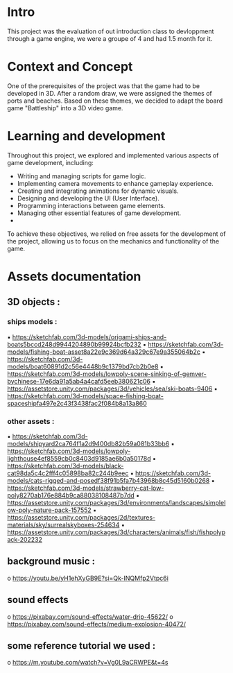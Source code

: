 # Intro
This project was the evaluation of out introduction class to devloppment through a game engine, we were a groupe of 4 and had 1.5 month for it.

# Context and Concept
One of the prerequisites of the project was that the game had to be developed in 3D. After a random draw, we were assigned the themes of ports and beaches. Based on these themes, we decided to adapt the board game "Battleship" into a 3D video game.

# Learning and development
Throughout this project, we explored and implemented various aspects of game development, including:
- Writing and managing scripts for game logic.
- Implementing camera movements to enhance gameplay experience.
- Creating and integrating animations for dynamic visuals.
- Designing and developing the UI (User Interface).
- Programming interactions between game elements.
- Managing other essential features of game development.
- 
To achieve these objectives, we relied on free assets for the development of the project, allowing us to focus on the mechanics and functionality of the game.

# Assets documentation
## 3D objects :
### ships models :
▪ https://sketchfab.com/3d-models/origami-ships-and-boats5bccd248d9944204890b99924bcfb232
▪ https://sketchfab.com/3d-models/fishing-boat-asset8a22e9c369d64a329c67e9a355064b2c
▪ https://sketchfab.com/3d-models/boat60891d2c56e4448b9c1379bd7cb2b0e8
▪ https://sketchfab.com/3d-models/lowpoly-scene-sinking-of-gemver-bychinese-17e6da91a5ab4a4cafd5eeb380621c06
▪ https://assetstore.unity.com/packages/3d/vehicles/sea/ski-boats-9406
▪ https://sketchfab.com/3d-models/space-fishing-boat-spaceshipfa497e2c43f3438fac2f084b8a13a860
### other assets :
▪ https://sketchfab.com/3d-models/shipyard2ca764f1a2d9400db82b59a081b33bb6
▪ https://sketchfab.com/3d-models/lowpoly-lighthouse4ef8559cb0c8403d9185ae6b0a50178d
▪ https://sketchfab.com/3d-models/black-cat98da5c4c2fff4c05898ba82c244b9eec
▪ https://sketchfab.com/3d-models/cats-rigged-and-posedf38f91b5fa7b43968b8c45d5160b0268
▪ https://sketchfab.com/3d-models/strawberry-cat-low-poly8270ab176e884b9ca88038108487b7dd
▪ https://assetstore.unity.com/packages/3d/environments/landscapes/simplelow-poly-nature-pack-157552
▪ https://assetstore.unity.com/packages/2d/textures-materials/sky/surrealskyboxes-254634
▪ https://assetstore.unity.com/packages/3d/characters/animals/fish/fishpolypack-202232
## background music :
o https://youtu.be/yH1ehXyGB9E?si=Qk-INQMfp2Vtpc6i
## sound effects
o https://pixabay.com/sound-effects/water-drip-45622/
o https://pixabay.com/sound-effects/medium-explosion-40472/
## some reference tutorial we used :
o https://m.youtube.com/watch?v=Vg0L9aCRWPE&t=4s
